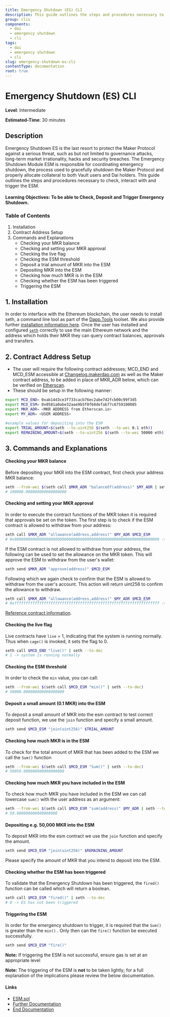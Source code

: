 ```yaml
---
title: Emergency Shutdown (ES) CLI
description: This guide outlines the steps and procedures necessary to check, interact with and trigger the ESM
group: clis
components:
  - dai
  - emergency shutdown
  - cli
tags:
  - dai
  - emergency shutdown
  - cli
slug: emergency-shutdown-es-cli
contentType: documentation
root: true
---
```


# Emergency Shutdown (ES) CLI

**Level**: Intermediate

**Estimated-Time**: 30 minutes

## Description

Emergency Shutdown ES is the last resort to protect the Maker Protocol against a serious threat, such as but not limited to governance attacks, long-term market irrationality, hacks and security breaches. The Emergency Shutdown Module ESM is responsible for coordinating emergency shutdown, the process used to gracefully shutdown the Maker Protocol and properly allocate collateral to both Vault users and Dai holders. This guide outlines the steps and procedures necessary to check, interact with and trigger the ESM.

#### **Learning Objectives:** To be able to Check, Deposit and Trigger Emergency Shutdown.

### Table of Contents

1. Installation
2. Contract Address Setup
3. Commands and Explanations
   - Checking your MKR balance
   - Checking and setting your MKR approval
   - Checking the live flag
   - Checking the ESM threshold
   - Deposit a trial amount of MKR into the ESM
   - Depositing MKR into the ESM
   - Checking how much MKR is in the ESM
   - Checking whether the ESM has been triggered
   - Triggering the ESM

## 1. Installation

In order to interface with the Ethereum blockchain, the user needs to install seth, a command line tool as part of the [Dapp.Tools](https://dapp.tools/) toolset. We also provide further [installation information here](https://github.com/makerdao/developerguides/blob/master/devtools/seth/seth-guide-01/seth-guide-01.md). Once the user has installed and configured [`seth`](https://dapp.tools/) correctly to use the main Ethereum network and the address which holds their MKR they can query contract balances, approvals and transfers.

## 2. Contract Address Setup

- The user will require the following contract addresses; MCD_END and MCD_ESM accessible at [Changelog.makerdao.com](https://changelog.makerdao.com) as well as the Maker contract address, to be added in place of MKR_ADR below, which can be verified on [Etherscan](https://etherscan.io/token/0x9f8f72aa9304c8b593d555f12ef6589cc3a579a2).
- These should be setup in the following manner:

```bash
export MCD_END= 0xab14d3ce3f733cacb76ec2abe7d2fcb00c99f3d5
export MCD_ESM= 0x0581a0abe32aae9b5f0f68defab77c6759100085
export MKR_ADR= <MKR ADDRESS from Etherscan.io>
export MY_ADR= <USER ADDRESS>

#example values for depositing into the ESM
export TRIAL_AMOUNT=$(seth --to-uint256 $(seth --to-wei 0.1 eth))
export REMAINING_AMOUNT=$(seth --to-uint256 $(seth --to-wei 50000 eth))
```

## 3. Commands and Explanations

#### Checking your MKR balance

Before depositing your MKR into the ESM contract, first check your address MKR balance:

```bash
seth --from-wei $(seth call $MKR_ADR "balanceOf(address)" $MY_ADR | seth --to-dec)
# 100000.000000000000000000
```

#### Checking and setting your MKR approval

In order to execute the contract functions of the MKR token it is required that approvals be set on the token. The first step is to check if the ESM contract is allowed to withdraw from your address:

```bash
seth call $MKR_ADR "allowance(address,address)" $MY_ADR $MCD_ESM
# 0x0000000000000000000000000000000000000000000000000000000000000000 -> not allowed
```

If the ESM contract is not allowed to withdraw from your address, the following can be used to set the allowance on the MKR token. This will approve the ESM to withdraw from the user's wallet:

```bash
seth send $MKR_ADR "approve(address)" $MCD_ESM
```

Following which we again check to confirm that the ESM is allowed to withdraw from the user's account. This action will return uint256 to confirm the allowance to withdraw.

```bash
seth call $MKR_ADR "allowance(address,address)" $MY_ADR $MCD_ESM
# 0xffffffffffffffffffffffffffffffffffffffffffffffffffffffffffffffff -> allowed
```

[Reference contract information](https://github.com/dapphub/ds-token/blob/cee36a14685b3f93ffa0332853d3fcd943fe96a5/src/token.sol#L36).

#### Checking the live flag

Live contracts have `live` = 1, indicating that the system is running normally. Thus when `cage()` is invoked, it sets the flag to 0.

```bash
seth call $MCD_END "live()" | seth --to-dec
# 1 -> system is running normally
```

#### Checking the ESM threshold

In order to check the `min` value, you can call:

```bash
seth --from-wei $(seth call $MCD_ESM "min()" | seth --to-dec)
# 50000.000000000000000000
```

#### Deposit a small amount \(0.1 MKR\) into the ESM

To deposit a small amount of MKR into the esm contract to test correct deposit function, we use the `join` function and specify a small amount.

```bash
seth send $MCD_ESM "join(uint256)" $TRIAL_AMOUNT
```

#### Checking how much MKR is in the ESM

To check for the total amount of MKR that has been added to the ESM we call the `Sum()` function

```bash
seth --from-wei $(seth call $MCD_ESM "Sum()" | seth --to-dec)
# 50050.000000000000000000
```

#### Checking how much MKR you have included in the ESM

To check how much MKR you have included in the ESM we can call lowercase `sum()` with the user address as an argument:

```bash
seth --from-wei $(seth call $MCD_ESM "sum(address)" $MY_ADR | seth --to-dec)
# 50.000000000000000000
```

#### Depositing e.g. 50,000 MKR into the ESM

To deposit MKR into the esm contract we use the `join` function and specify the amount.

```bash
seth send $MCD_ESM "join(uint256)" $REMAINING_AMOUNT
```

Please specify the amount of MKR that you intend to deposit into the ESM.

#### Checking whether the ESM has been triggered

To validate that the Emergency Shutdown has been triggered, the `fired()` function can be called which will return a boolean.

```bash
seth call $MCD_ESM "fired()" | seth --to-dec
# 0 -> ES has not been triggered
```

#### Triggering the ESM

In order for the emergency shutdown to trigger, it is required that the `Sum()` is greater than the `min()` . Only then can the `fire()` function be executed successfully.

```bash
seth send $MCD_ESM "fire()"
```

**Note:** If triggering the ESM is not successful, ensure gas is set at an appropriate level

**Note:** The triggering of the ESM is **not** to be taken lightly; for a full explanation of the implications please review the below documentation.

#### Links

- [ESM.sol](https://github.com/makerdao/esm/blob/master/src/ESM.sol)
- [Further Documentation](https://www.notion.so/makerdao/Emergency-Shutdown-Module-3073acf244404f7f98b5e47d2efc7ba9)
- [End Documentation](https://www.notion.so/makerdao/End-Detailed-Documentation-1874a49064644c51aa34fb9c303eda90)
